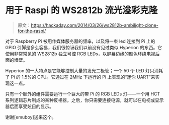 # 用于 Raspi 的 WS2812b 流光溢彩克隆

> 原文：<https://hackaday.com/2014/03/26/ws2812b-ambilight-clone-for-the-raspi/>

对于 Raspberry Pi 被用作媒体服务器的频率，以及将一束 led 连接到 Pi 上的 GPIO 引脚是多么容易，我们很惊讶我们以前没有见过类似 Hyperion 的东西。它使用非常常见的 WS2812b 独立可控 RGB LEDs，以屏幕边缘的颜色环绕电视后面的墙壁。

Hyperion 的一大特点是它能够控制大量的发光二极管；一个 50 个 LED 灯只消耗了 Pi 的 1.5%的 CPU。它通过在 2MHz 下运行的 Pi 上实现的“迷你 UART”来实现这一点。

只有一个额外的组件需要运行一个巨大的带 Pi 的 RGB LEDs 灯——一个用 HCT 系列逻辑芯片制成的某种反相器。之后，你只需要连接电源，就可以在电视或显示器后面享受炫目的显示。

谢谢[emuboy]送来这个。